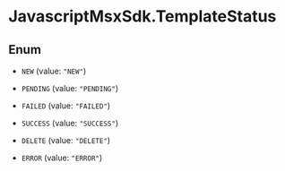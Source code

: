# JavascriptMsxSdk.TemplateStatus

## Enum


* `NEW` (value: `"NEW"`)

* `PENDING` (value: `"PENDING"`)

* `FAILED` (value: `"FAILED"`)

* `SUCCESS` (value: `"SUCCESS"`)

* `DELETE` (value: `"DELETE"`)

* `ERROR` (value: `"ERROR"`)


